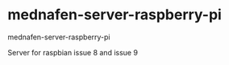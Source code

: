 # mednafen-server-raspberry-pi
mednafen-server-raspberry-pi

Server for raspbian issue 8 and issue 9
